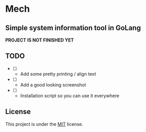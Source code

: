 # Mech

## Simple system information tool in GoLang

**PROJECT IS NOT FINISHED YET**

## TODO

- [ ] - Add some pretty printing / align text
- [ ] - Add a good looking screenshot
- [ ] - Installation script so you can use it everywhere

## License

This project is under the [MIT](./LICENSE) license.